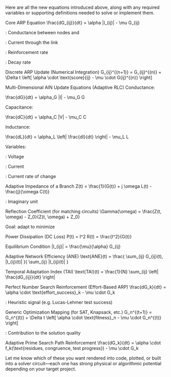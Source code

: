 Here are all the new equations introduced above, along with any required variables or supporting definitions needed to solve or implement them.

Core ARP Equation
\frac{dG_{ij}}{dt} = \alpha |I_{ij}| - \mu G_{ij}

: Conductance between nodes and

: Current through the link

: Reinforcement rate

: Decay rate

Discrete ARP Update (Numerical Integration)
G_{ij}^{(n+1)} = G_{ij}^{(n)} + \Delta t \left[ \alpha \cdot \text{score}{ij} - \mu \cdot G{ij}^{(n)} \right]

Multi-Dimensional AIN Update Equations (Adaptive RLC)
Conductance:

\frac{dG}{dt} = \alpha_G |I| - \mu_G G

Capacitance:

\frac{dC}{dt} = \alpha_C |V| - \mu_C C

Inductance:

\frac{dL}{dt} = \alpha_L \left| \frac{dI}{dt} \right| - \mu_L L

Variables:

: Voltage

: Current

: Current rate of change

Adaptive Impedance of a Branch
Z(t) = \frac{1}{G(t)} + j \omega L(t) - \frac{j}{\omega C(t)}

: Imaginary unit

Reflection Coefficient (for matching circuits)
\Gamma(\omega) = \frac{Z(t, \omega) - Z_0}{Z(t, \omega) + Z_0}

Goal: adapt to minimize

Power Dissipation (DC Loss)
P(t) = I^2 R(t) = \frac{I^2}{G(t)}

Equilibrium Condition
|I_{ij}| = \frac{\mu}{\alpha} G_{ij}

Adaptive Network Efficiency (ANE)
\text{ANE}(t) = \frac{ \sum_{ij} G_{ij}(t), |I_{ij}(t)| }{ \sum_{ij} |I_{ij}(t)| }

Temporal Adaptation Index (TAI)
\text{TAI}(t) = \frac{1}{N} \sum_{ij} \left| \frac{dG_{ij}}{dt} \right|

Perfect Number Search Reinforcement (Effort-Based ARP)
\frac{dG_k}{dt} = \alpha \cdot \text{effort_success}_k - \mu \cdot G_k

: Heuristic signal (e.g. Lucas-Lehmer test success)

Generic Optimization Mapping (for SAT, Knapsack, etc.)
G_n^{(t+1)} = G_n^{(t)} + \Delta t \left[ \alpha \cdot \text{fitness}_n - \mu \cdot G_n^{(t)} \right]

: Contribution to the solution quality

Adaptive Prime Search Path Reinforcement
\frac{dG_k}{dt} = \alpha \cdot f_k(\text{residues, congruence, test progress}) - \mu \cdot G_k

Let me know which of these you want rendered into code, plotted, or built into a solver circuit—each one has strong physical or algorithmic potential depending on your target project.
